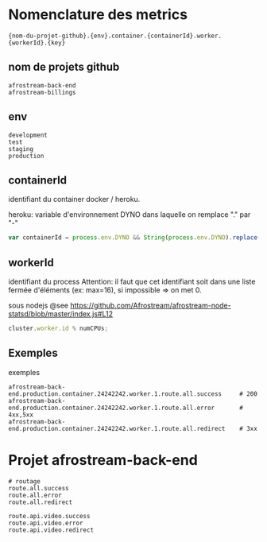 # Nomenclature des metrics

```
{nom-du-projet-github}.{env}.container.{containerId}.worker.{workerId}.{key}
```

## nom de projets github

```
afrostream-back-end
afrostream-billings
```

## env

```
development
test
staging
production
```

## containerId

identifiant du container docker / heroku.  

heroku: variable d'environnement DYNO dans laquelle on remplace "." par "-"

```js 
var containerId = process.env.DYNO && String(process.env.DYNO).replace(/\./g, '-') || "unknown";
```

## workerId

identifiant du process
Attention: il faut que cet identifiant soit dans une liste fermée d'éléments (ex: max=16), si impossible => on met 0.  

sous nodejs @see https://github.com/Afrostream/afrostream-node-statsd/blob/master/index.js#L12

```js
cluster.worker.id % numCPUs;
```

## Exemples
exemples

```
afrostream-back-end.production.container.24242242.worker.1.route.all.success     # 200
afrostream-back-end.production.container.24242242.worker.1.route.all.error       # 4xx,5xx
afrostream-back-end.production.container.24242242.worker.1.route.all.redirect    # 3xx
```

# Projet afrostream-back-end

```
# routage
route.all.success
route.all.error
route.all.redirect

route.api.video.success
route.api.video.error
route.api.video.redirect
```
